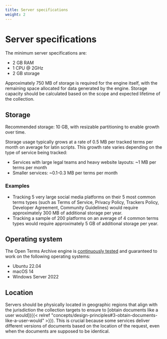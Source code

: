 ```yaml
---
title: Server specifications
weight: 2
---
```


# Server specifications

The minimum server specifications are:

- 2 GB RAM
- 1 CPU @ 2GHz
- 2 GB storage

Approximately 750 MB of storage is required for the engine itself, with the remaining space allocated for data generated by the engine. Storage capacity should be calculated based on the scope and expected lifetime of the collection.

## Storage

Recommended storage: 10 GB, with resizable partitioning to enable growth over time.

Storage usage typically grows at a rate of 0.5 MB per tracked terms per month on average for latin scripts. This growth rate varies depending on the type of service being tracked:

- Services with large legal teams and heavy website layouts: ~1 MB per terms per month
- Smaller services: ~0.1-0.3 MB per terms per month

### Examples

- Tracking 5 very large social media platforms on their 5 most common terms types (such as Terms of Service, Privacy Policy, Trackers Policy, Developer Agreement, Community Guidelines) would require approximately 300 MB of additional storage per year.
- Tracking a sample of 200 platforms on an average of 4 common terms types would require approximately 5 GB of additional storage per year.

## Operating system

The Open Terms Archive engine is [continuously tested](https://github.com/OpenTermsArchive/engine/blob/main/.github/workflows/test.yml#L12-L15) and guaranteed to work on the following operating systems:

- Ubuntu 22.04
- macOS 14
- Windows Server 2022

## Location

Servers should be physically located in geographic regions that align with the jurisdiction the collection targets to ensure to [obtain documents like a user would]({{< relref "concepts/design-principles#3-obtain-documents-like-a-user-would" >}}). This is crucial because some services deliver different versions of documents based on the location of the request, even when the documents are supposed to be identical.

